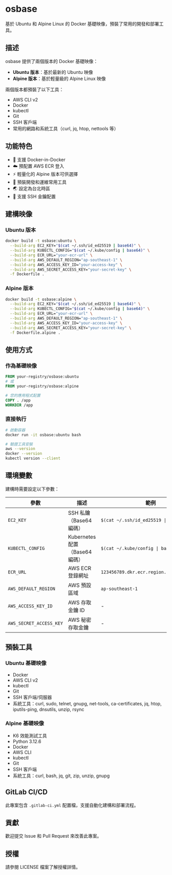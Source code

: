 # osbase

基於 Ubuntu 和 Alpine Linux 的 Docker 基礎映像，預裝了常用的開發和部署工具。

## 描述

osbase 提供了兩個版本的 Docker 基礎映像：

- **Ubuntu 版本**：基於最新的 Ubuntu 映像
- **Alpine 版本**：基於輕量級的 Alpine Linux 映像

兩個版本都預裝了以下工具：

- AWS CLI v2
- Docker
- kubectl
- Git
- SSH 客戶端
- 常用的網路和系統工具（curl, jq, htop, nettools 等）

## 功能特色

- 🐳 支援 Docker-in-Docker
- ☁️ 預配置 AWS ECR 登入
- ⚡ 輕量化的 Alpine 版本可供選擇
- 🔧 預裝開發和運維常用工具
- 🌏 設定為台北時區
- 🔐 支援 SSH 金鑰配置

## 建構映像

### Ubuntu 版本

```bash
docker build -t osbase:ubuntu \
  --build-arg EC2_KEY="$(cat ~/.ssh/id_ed25519 | base64)" \
  --build-arg KUBECTL_CONFIG="$(cat ~/.kube/config | base64)" \
  --build-arg ECR_URL="your-ecr-url" \
  --build-arg AWS_DEFAULT_REGION="ap-southeast-1" \
  --build-arg AWS_ACCESS_KEY_ID="your-access-key" \
  --build-arg AWS_SECRET_ACCESS_KEY="your-secret-key" \
  -f Dockerfile .
```

### Alpine 版本

```bash
docker build -t osbase:alpine \
  --build-arg EC2_KEY="$(cat ~/.ssh/id_ed25519 | base64)" \
  --build-arg KUBECTL_CONFIG="$(cat ~/.kube/config | base64)" \
  --build-arg ECR_URL="your-ecr-url" \
  --build-arg AWS_DEFAULT_REGION="ap-southeast-1" \
  --build-arg AWS_ACCESS_KEY_ID="your-access-key" \
  --build-arg AWS_SECRET_ACCESS_KEY="your-secret-key" \
  -f Dockerfile.alpine .
```

## 使用方式

### 作為基礎映像

```dockerfile
FROM your-registry/osbase:ubuntu
# 或
FROM your-registry/osbase:alpine

# 您的應用程式配置
COPY . /app
WORKDIR /app
```

### 直接執行

```bash
# 啟動容器
docker run -it osbase:ubuntu bash

# 驗證工具安裝
aws --version
docker --version
kubectl version --client
```

## 環境變數

建構時需要設定以下參數：

| 參數                    | 描述                           | 範例                                     |
| ----------------------- | ------------------------------ | ---------------------------------------- |
| `EC2_KEY`               | SSH 私鑰（Base64 編碼）        | `$(cat ~/.ssh/id_ed25519 \| base64)`     |
| `KUBECTL_CONFIG`        | Kubernetes 配置（Base64 編碼） | `$(cat ~/.kube/config \| base64)`        |
| `ECR_URL`               | AWS ECR 登錄網址               | `123456789.dkr.ecr.region.amazonaws.com` |
| `AWS_DEFAULT_REGION`    | AWS 預設區域                   | `ap-southeast-1`                         |
| `AWS_ACCESS_KEY_ID`     | AWS 存取金鑰 ID                | -                                        |
| `AWS_SECRET_ACCESS_KEY` | AWS 秘密存取金鑰               | -                                        |

## 預裝工具

### Ubuntu 基礎映像

- Docker
- AWS CLI v2
- kubectl
- Git
- SSH 客戶端/伺服器
- 系統工具：curl, sudo, telnet, gnupg, net-tools, ca-certificates, jq, htop, iputils-ping, dnsutils, unzip, rsync

### Alpine 基礎映像

- K6 效能測試工具
- Python 3.12.6
- Docker
- AWS CLI
- kubectl
- Git
- SSH 客戶端
- 系統工具：curl, bash, jq, git, zip, unzip, gnupg

## GitLab CI/CD

此專案包含 `.gitlab-ci.yml` 配置檔，支援自動化建構和部署流程。

## 貢獻

歡迎提交 Issue 和 Pull Request 來改善此專案。

## 授權

請參閱 LICENSE 檔案了解授權詳情。
